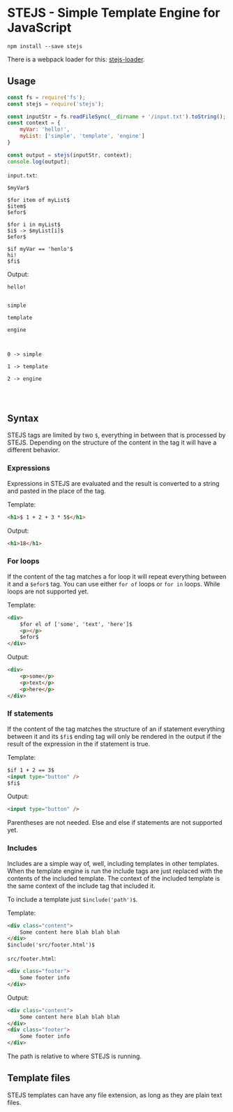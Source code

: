 # STEJS - Simple Template Engine for JavaScript

`npm install --save stejs`

There is a webpack loader for this: [stejs-loader](https://github.com/ItsaMeTuni/stejs-loader.git).

## Usage

```js
const fs = require('fs');
const stejs = require('stejs');

const inputStr = fs.readFileSync(__dirname + '/input.txt').toString();
const context = {
    myVar: 'hello!',
    myList: ['simple', 'template', 'engine']
}

const output = stejs(inputStr, context);
console.log(output);
```

`input.txt`:
```
$myVar$

$for item of myList$
$item$
$efor$

$for i in myList$
$i$ -> $myList[i]$
$efor$

$if myVar == 'henlo'$
hi!
$fi$
```


Output:
```
hello!


simple

template

engine



0 -> simple

1 -> template

2 -> engine




```

## Syntax

STEJS tags are limited by two `$`, everything in between that is processed by STEJS. Depending on the structure of the content in the tag it will have a different behavior.

### Expressions

Expressions in STEJS are evaluated and the result is converted to a string and pasted in the place of the tag.

Template:
```html
<h1>$ 1 + 2 + 3 * 5$</h1>
```

Output:
```html
<h1>18</h1>
```

### For loops

If the content of the tag matches a for loop it will repeat everything between it and a `$efor$` tag. You can use either `for of` loops or `for in` loops. While loops are not supported yet.

Template:
```html
<div>
    $for el of ['some', 'text', 'here']$
    <p></p>
    $efor$
</div>
```

Output:
```html
<div>
    <p>some</p>
    <p>text</p>
    <p>here</p>
</div>
```

### If statements

If the content of the tag matches the structure of an if statement everything between it and its `$fi$` ending tag will only be rendered in the output if the result of the expression in the if statement is true.

Template:
```html
$if 1 + 2 == 3$
<input type="button" />
$fi$
```

Output:
```html
<input type="button" />
```

Parentheses are not needed. Else and else if statements are not supported yet.

### Includes

Includes are a simple way of, well, including templates in other templates. When the template engine is run the include tags are just replaced with the contents of the included template. The context of the included template is the same context of the include tag that included it.

To include a template just `$include('path')$`.

Template:
```html
<div class="content">
    Some content here blah blah blah
</div>
$include('src/footer.html')$
```

`src/footer.html`:
```html
<div class="footer">
    Some footer info
</div>
```

Output:
```html
<div class="content">
    Some content here blah blah blah
</div>
<div class="footer">
    Some footer info
</div>
```

The path is relative to where STEJS is running.

## Template files

STEJS templates can have any file extension, as long as they are plain text files.
